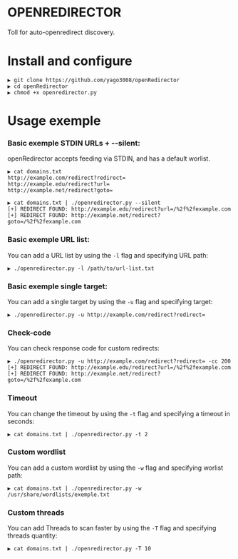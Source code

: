 
# OPENREDIRECTOR
Toll for auto-openredirect discovery.

# Install and configure
```
▶ git clone https://github.com/yago3008/openRedirector
▶ cd openRedirector
▶ chmod +x openredirector.py
```

# Usage exemple

### Basic exemple STDIN URLs + --silent:
openRedirector accepts feeding via STDIN, and has a default worlist.
```
▶ cat domains.txt
http://example.com/redirect?redirect=
http://example.edu/redirect?url=
http://example.net/redirect?goto=

▶ cat domains.txt | ./openredirector.py --silent
[+] REDIRECT FOUND: http://example.edu/redirect?url=/%2f%2fexample.com
[+] REDIRECT FOUND: http://example.net/redirect?goto=/%2f%2fexample.com
```

### Basic exemple URL list:
You can add a URL list by using the ```-l``` flag and specifying URL path:
```
▶ ./openredirector.py -l /path/to/url-list.txt
```

### Basic exemple single target:
You can add a single target by using the ```-u``` flag and specifying target:
```
▶ ./openredirector.py -u http://example.com/redirect?redirect=
```

### Check-code
You can check response code for custom redirects:
```
▶ ./openredirector.py -u http://example.com/redirect?redirect= -cc 200
[+] REDIRECT FOUND: http://example.edu/redirect?url=/%2f%2fexample.com
[+] REDIRECT FOUND: http://example.net/redirect?goto=/%2f%2fexample.com
```

### Timeout
You can change the timeout by using the ```-t``` flag and specifying a timeout in seconds:
```
▶ cat domains.txt | ./openredirector.py -t 2 
```

### Custom wordlist
You can add a custom wordlist by using the ```-w``` flag and specifying worlist path:
```
▶ cat domains.txt | ./openredirector.py -w /usr/share/wordlists/exemple.txt
```

### Custom threads
You can add Threads to scan faster by using the ```-T``` flag and specifying threads quantity:
```
▶ cat domains.txt | ./openredirector.py -T 10
```


